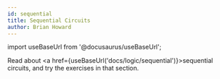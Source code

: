 ```yaml
---
id: sequential
title: Sequential Circuits
author: Brian Howard
---
```

import useBaseUrl from '@docusaurus/useBaseUrl';

Read about <a href={useBaseUrl('docs/logic/sequential')}>sequential circuits</a>, and try the exercises in that section.

<!--
Watch this accompanying [video](https://drive.google.com/file/d/1QfJfvfFxYEDZMT0C7xifwmewZLPPO5Pd/view) (and [DyKnow](https://drive.google.com/open?id=1-uyCi9ebCgwKVSm4fz8e70AoRq3Wikqj)).

Here is the [video](https://drive.google.com/file/d/1YDZjFcJuUmb37mmzqyvuDamNloRCYB7-/view) and [DyKnow](https://drive.google.com/open?id=1-vEzByG3HL9bZ9IXeqBro5eOPbN_EI6C) from the section A class session.
-->